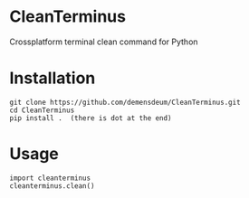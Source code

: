 # CleanTerminus
Crossplatform terminal clean command for Python

# Installation  

```
git clone https://github.com/demensdeum/CleanTerminus.git  
cd CleanTerminus  
pip install .  (there is dot at the end)
```

# Usage

```
import cleanterminus
cleanterminus.clean()
```